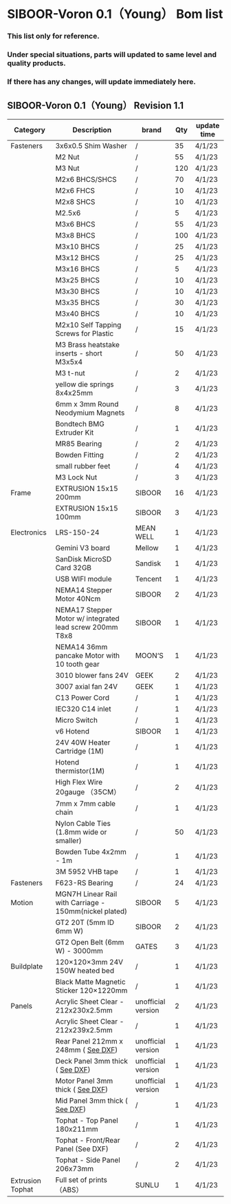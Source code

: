 # SIBOOR-Voron 0.1（Young） Bom list 
### This list only for reference.  
### Under special situations, parts will updated to same level and quality products.  
### If there has any changes, will update immediately here.
## SIBOOR-Voron 0.1（Young） Revision 1.1


| Category         | Description                                              | brand              | Qty | update time |
|------------------|----------------------------------------------------------|--------------------|-----|-------------|
| Fasteners        | 3x6x0.5 Shim Washer                                      | /                  | 35  | 4/1/23      |
|                  | M2 Nut                                                   | /                  | 55  | 4/1/23      |
|                  | M3 Nut                                                   | /                  | 120 | 4/1/23      |
|                  | M2x6 BHCS/SHCS                                           | /                  | 70  | 4/1/23      |
|                  | M2x6 FHCS                                                | /                  | 10  | 4/1/23      |
|                  | M2x8 SHCS                                                | /                  | 10  | 4/1/23      |
|                  | M2.5x6                                                   | /                  | 5   | 4/1/23      |
|                  | M3x6 BHCS                                                | /                  | 55  | 4/1/23      |
|                  | M3x8 BHCS                                                | /                  | 100 | 4/1/23      |
|                  | M3x10 BHCS                                               | /                  | 25  | 4/1/23      |
|                  | M3x12 BHCS                                               | /                  | 25  | 4/1/23      |
|                  | M3x16 BHCS                                               | /                  | 5   | 4/1/23      |
|                  | M3x25 BHCS                                               | /                  | 10  | 4/1/23      |
|                  | M3x30 BHCS                                               | /                  | 10  | 4/1/23      |
|                  | M3x35 BHCS                                               | /                  | 30  | 4/1/23      |
|                  | M3x40 BHCS                                               | /                  | 10  | 4/1/23      |
|                  | M2x10 Self Tapping Screws for Plastic                    | /                  | 15  | 4/1/23      |
|                  | M3 Brass heatstake inserts - short M3x5x4                | /                  | 50  | 4/1/23      |
|                  | M3 t-nut                                                 | /                  | 2   | 4/1/23      |
|                  | yellow die springs 8x4x25mm                              | /                  | 3   | 4/1/23      |
|                  | 6mm x 3mm Round Neodymium Magnets                        | /                  | 8   | 4/1/23      |
|                  | Bondtech BMG Extruder Kit                                | /                  | 1   | 4/1/23      |
|                  | MR85 Bearing                                             | /                  | 2   | 4/1/23      |
|                  | Bowden Fitting                                           | /                  | 2   | 4/1/23      |
|                  | small rubber feet                                        | /                  | 4   | 4/1/23      |
|                  | M3 Lock Nut                                              | /                  | 3   | 4/1/23      |
| Frame            | EXTRUSION 15x15 200mm                                    | SIBOOR             | 16  | 4/1/23      |
|                  | EXTRUSION 15x15 100mm                                    | SIBOOR             | 3   | 4/1/23      |
| Electronics      | LRS-150-24                                               | MEAN WELL          | 1   | 4/1/23      |
|                  | Gemini V3 board                                          | Mellow             | 1   | 4/1/23      |
|                  | SanDisk MicroSD Card 32GB                                | Sandisk            | 1   | 4/1/23      |
|                  | USB WIFI module                                          | Tencent            | 1   | 4/1/23      |
|                  | NEMA14 Stepper Motor 40Ncm                               | SIBOOR             | 2   | 4/1/23      |
|                  | NEMA17 Stepper Motor w/ integrated lead screw 200mm T8x8 | SIBOOR             | 1   | 4/1/23      |
|                  | NEMA14 36mm pancake Motor with 10 tooth gear             | MOON‘S             | 1   | 4/1/23      |
|                  | 3010 blower fans 24V                                     | GEEK               | 2   | 4/1/23      |
|                  | 3007 axial fan 24V                                       | GEEK               | 1   | 4/1/23      |
|                  | C13 Power Cord                                           | /                  | 1   | 4/1/23      |
|                  | IEC320 C14 inlet                                         | /                  | 1   | 4/1/23      |
|                  | Micro Switch                                             | /                  | 1   | 4/1/23      |
|                  | v6 Hotend                                            | SIBOOR             | 1   | 4/1/23      |
|                  | 24V 40W Heater Cartridge (1M)                            | /                  | 1   | 4/1/23      |
|                  | Hotend thermistor(1M)                                    | /                  | 1   | 4/1/23      |
|                  | High Flex Wire 20gauge  （35CM）                           | /                  | 2   | 4/1/23      |
|                  | 7mm x 7mm cable chain                                    | /                  | 1   | 4/1/23      |
|                  | Nylon Cable Ties (1.8mm wide or smaller)                 | /                  | 50  | 4/1/23      |
|                  | Bowden Tube 4x2mm - 1m                                   | /                  | 1   | 4/1/23      |
|                  | 3M 5952 VHB tape                                         | /                  | 1   | 4/1/23      |
| Fasteners        | F623-RS Bearing                                          | /                  | 24  | 4/1/23      |
| Motion           | MGN7H Linear Rail with Carriage - 150mm(nickel plated)   | SIBOOR             | 5   | 4/1/23      |
|                  | GT2 20T (5mm ID 6mm W)                                   | SIBOOR             | 2   | 4/1/23      |
|                  | GT2 Open Belt (6mm W) - 3000mm                           | GATES              | 3   | 4/1/23      |
| Buildplate       | 120×120×3mm 24V 150W heated bed                          | /                  | 1   | 4/1/23      |
|                  | Black Matte Magnetic Sticker 120×1220mm                  | /                  | 1   | 4/1/23      |
| Panels           | Acrylic Sheet Clear - 212x230x2.5mm                      | unofficial version | 2   | 4/1/23      |
|                  | Acrylic Sheet Clear - 212x239x2.5mm                      | /                  | 1   | 4/1/23      |
|                  | Rear Panel 212mm x 248mm ( [See DXF](https://github.com/Lzhikai/SIBOOR-Voron-0.1/blob/main/SIBOOR%20V0.1%20(Youth%20Edition)%20cutting%20drawings.dwg))                                | unofficial version | 1   | 4/1/23      |
|                  | Deck Panel 3mm thick ( [See DXF](https://github.com/Lzhikai/SIBOOR-Voron-0.1/blob/main/SIBOOR%20V0.1%20(Youth%20Edition)%20cutting%20drawings.dwg))                           | unofficial version | 1   | 4/1/23      |
|                  | Motor Panel 3mm thick ( [See DXF](https://github.com/Lzhikai/SIBOOR-Voron-0.1/blob/main/SIBOOR%20V0.1%20(Youth%20Edition)%20cutting%20drawings.dwg))                          | unofficial version | 1   | 4/1/23      |
|                  | Mid Panel 3mm thick ( [See DXF](https://github.com/Lzhikai/SIBOOR-Voron-0.1/blob/main/SIBOOR%20V0.1%20(Youth%20Edition)%20cutting%20drawings.dwg))                            | /                  | 1   | 4/1/23      |
|                  | Tophat - Top Panel 180x211mm                             | /                  | 1   | 4/1/23      |
|                  | Tophat - Front/Rear Panel (See DXF)                      | /                  | 2   | 4/1/23      |
|                  | Tophat - Side Panel 206x73mm                             | /                  | 2   | 4/1/23      |
| Extrusion Tophat | Full set of prints（ABS）                                  | SUNLU              | 1   | 4/1/23      |
